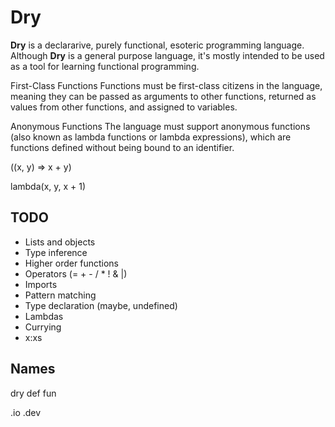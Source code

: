# Dry
**Dry** is a declararive, purely functional, esoteric programming language. Although **Dry** is a general purpose language, it's mostly intended to be used as a tool for learning functional programming.

First-Class Functions
Functions must be first-class citizens in the language, meaning they can be passed as arguments to other functions, returned as values from other functions, and assigned to variables.

Anonymous Functions
The language must support anonymous functions (also known as lambda functions or lambda expressions), which are functions defined without being bound to an identifier.

((x, y) => x + y)

lambda(x, y, x + 1)

## TODO
* Lists and objects
* Type inference
* Higher order functions
* Operators (= + - / * ! & |)
* Imports
* Pattern matching
* Type declaration (maybe, undefined)
* Lambdas
* Currying
* x:xs

## Names
dry
def
fun

.io
.dev
